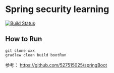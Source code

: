 Spring security learning
===
[![Build Status](https://travis-ci.org/Ryan-Miao/springboot-security-demo.svg?branch=master)](https://travis-ci.org/Ryan-Miao/springboot-security-demo)

## How to Run

```
git clone xxx
gradlew clean build bootRun
```



参考： https://github.com/527515025/springBoot
